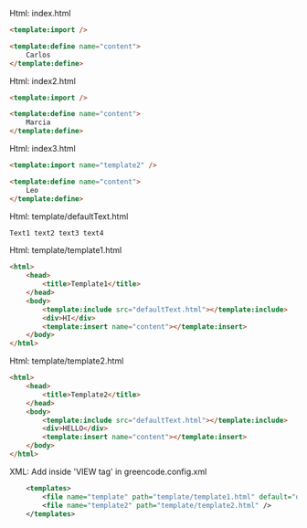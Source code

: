 Html: index.html

```html
<template:import />

<template:define name="content">
	Carlos
</template:define>
````
Html: index2.html

```html
<template:import />

<template:define name="content">
	Marcia
</template:define>
````
Html: index3.html

```html
<template:import name="template2" />

<template:define name="content">
	Leo
</template:define>
````
Html: template/defaultText.html

```html
Text1 text2 text3 text4
````
Html: template/template1.html

```html
<html>
	<head>
		<title>Template1</title>
	</head>
	<body>
		<template:include src="defaultText.html"></template:include>
		<div>HI</div>
		<template:insert name="content"></template:insert>
	</body>
</html>
````
Html: template/template2.html

```html
<html>
	<head>
		<title>Template2</title>
	</head>
	<body>
		<template:include src="defaultText.html"></template:include>
		<div>HELLO</div>
		<template:insert name="content"></template:insert>
	</body>
</html>
````
XML: Add inside 'VIEW tag' in greencode.config.xml
```xml
	<templates>
		<file name="template" path="template/template1.html" default="default" />
		<file name="template2" path="template/template2.html" />
	</templates>
```
